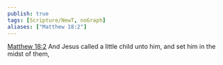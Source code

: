 ```yaml
---
publish: true
tags: [Scripture/NewT, noGraph]
aliases: ["Matthew 18:2"]
---
```

[Matthew 18:2](https://churchofjesuschrist.org/study/scriptures/nt/matt/18?lang=eng&id=p2#p2) And Jesus called a little child unto him, and set him in the midst of them,
